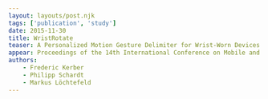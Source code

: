 ```yaml
---
layout: layouts/post.njk
tags: ['publication', 'study']
date: 2015-11-30
title: WristRotate
teaser: A Personalized Motion Gesture Delimiter for Wrist-Worn Devices
appear: Proceedings of the 14th International Conference on Mobile and Ubiquitous Multimedia (Mum-15). November 30 - December 2, Linz, Austria, ACM, 2015.
authors:
    - Frederic Kerber
    - Philipp Schardt
    - Markus Löchtefeld
---
```


